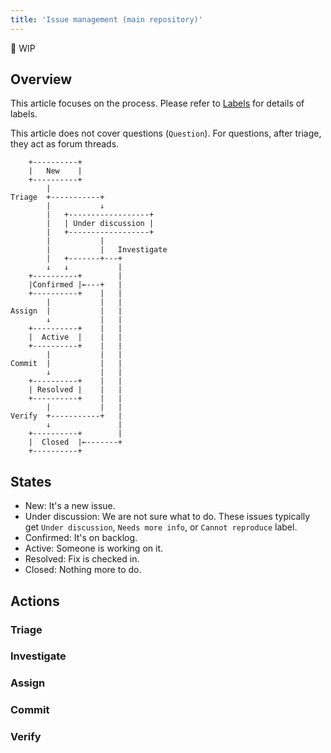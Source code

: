 ```yaml
---
title: 'Issue management (main repository)'
---
```


<!-- markdownlint-disable-file MD040 -->

🚧 WIP

## Overview

This article focuses on the process. Please refer to [Labels](./labels.md) for details of labels.

This article does not cover questions (`Question`). For questions, after triage, they act as forum threads.

<!-- Ruler unit: 4 spaces -->
```
    +----------+
    |   New    |
    +----------+
        |
Triage  +-----------+
        |           ↓
        |   +------------------+
        |   | Under discussion |
        |   +------------------+
        |           |
        |           |   Investigate
        |   +-------+---+
        ↓   ↓           |
    +----------+        |
    |Confirmed |←---+   |
    +----------+    |   |
        |           |   |
Assign  |           |   |
        ↓           |   |
    +----------+    |   |
    |  Active  |    |   |
    +----------+    |   |
        |           |   |
Commit  |           |   |
        ↓           |   |
    +----------+    |   |
    | Resolved |    |   |
    +----------+    |   |
        |           |   |
Verify  +-----------+   |
        ↓               |
    +----------+        |
    |  Closed  |←-------+
    +----------+
```

## States

* New: It's a new issue.
* Under discussion: We are not sure what to do. These issues typically get `Under discussion`, `Needs more info`, or `Cannot reproduce` label.
* Confirmed: It's on backlog.
* Active: Someone is working on it.
* Resolved: Fix is checked in.
* Closed: Nothing more to do.

## Actions

### Triage

### Investigate

### Assign

### Commit

### Verify
